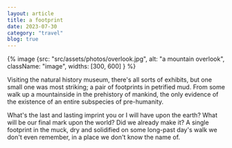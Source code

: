 ```yaml
---
layout: article
title: a footprint
date: 2023-07-30
category: "travel"
blog: true
---
```



{% image {src: "src/assets/photos/overlook.jpg", alt: "a mountain overlook", className: "image", widths: [300, 600] } %}


Visiting the natural history museum, there's all sorts of exhibits, but one small one was most striking;
a pair of footprints in petrified mud. From some walk up a mountainside in the prehistory of mankind, the only evidence of the existence of an entire subspecies of pre-humanity.

What's the last and lasting imprint you or I will have upon the earth? 
What will be our final mark upon the world?
Did we already make it? A single footprint in the muck, dry and solidified on some long-past day's walk we don't even remember, in a place we don't know the name of. 